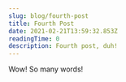 ```yaml
---
slug: blog/fourth-post
title: Fourth Post
date: 2021-02-21T13:59:32.853Z
readingTime: 0
description: Fourth post, duh!
---
```


Wow! So many words!
